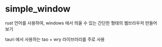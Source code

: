 # simple_window

rust 언어를 사용하여, windows 에서 띄울 수 있는 간단한 형태의 웹브라우저 만들어보기

tauri 에서 사용하는 tao + wry 라이브러리를 주로 사용
